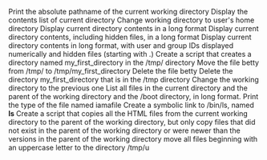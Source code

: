 Print the absolute pathname of the current working directory
Display the contents list of current directory
Change working directory to user's home directory
Display current directory contents in a long format
Display current directory contents, including hidden files, in a long format
Display current directory contents in long format, with user and group IDs displayed numerically and  hidden files (starting with .)
Create a script that creates a directory named my_first_directory in the /tmp/ directory
Move the file betty from /tmp/ to /tmp/my_first_directory
Delete the file betty
Delete the directory my_first_directory that is in the /tmp directory
Change the working directory to the previous one
List all files  in the current directory and the parent of the working directory and the /boot directory, in long format.
Print the type of the file named iamafile
Create a symbolic link to /bin/ls, named __ls__
Create a script that copies all the HTML files from the current working directory to the parent of the working directory, but only copy files that did not exist in the parent of the working directory or were newer than the versions in the parent of the working directory
move  all files beginning with an uppercase letter to the directory /tmp/u
